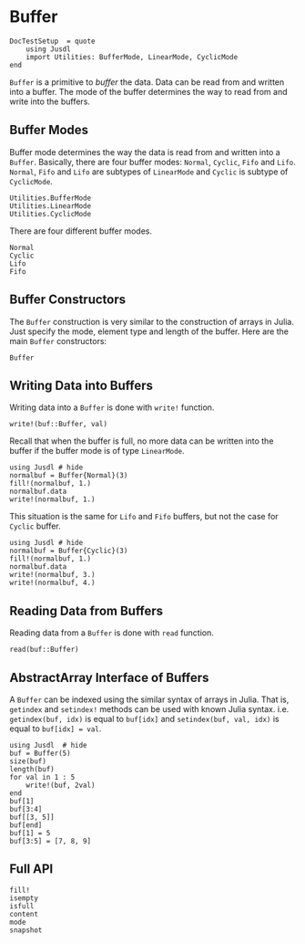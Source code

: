 # Buffer

```@meta
DocTestSetup  = quote
    using Jusdl
    import Utilities: BufferMode, LinearMode, CyclicMode
end
```

`Buffer` is a primitive to *buffer* the data. Data can be read from and written into a buffer. The mode of the buffer determines the way to read from and write into the buffers. 

## Buffer Modes 

Buffer mode determines the way the data is read from and written into a `Buffer`. Basically, there are four buffer modes: `Normal`, `Cyclic`, `Fifo` and `Lifo`. `Normal`, `Fifo` and `Lifo` are  subtypes of `LinearMode` and `Cyclic` is subtype of `CyclicMode`.

```@docs 
Utilities.BufferMode 
Utilities.LinearMode 
Utilities.CyclicMode
``` 

There are four different buffer modes.

```@docs 
Normal
Cyclic
Lifo 
Fifo
```

## Buffer Constructors 

The `Buffer` construction is very similar to the construction of arrays in Julia. Just specify the mode, element type and length of the buffer. Here are the main `Buffer` constructors: 

```@docs 
Buffer
``` 

## Writing Data into Buffers 
Writing data into a `Buffer` is done with `write!` function.

```@docs
write!(buf::Buffer, val)
```

Recall that when the buffer is full, no more data can be written into the buffer if the buffer mode is of type `LinearMode`. 

```@repl
using Jusdl # hide
normalbuf = Buffer{Normal}(3)
fill!(normalbuf, 1.)
normalbuf.data 
write!(normalbuf, 1.)
```
This situation is the same for `Lifo` and `Fifo` buffers, but not the case for `Cyclic` buffer. 
```@repl
using Jusdl # hide
normalbuf = Buffer{Cyclic}(3)
fill!(normalbuf, 1.)
normalbuf.data 
write!(normalbuf, 3.)
write!(normalbuf, 4.)
```

## Reading Data from Buffers 
Reading data from a `Buffer` is done with `read` function.

```@docs 
read(buf::Buffer)
```

## AbstractArray Interface of Buffers

A `Buffer` can be indexed using the similar syntax of arrays in Julia. That is, `getindex` and `setindex!` methods can be used with known Julia syntax. i.e. `getindex(buf, idx)` is equal to `buf[idx]` and `setindex(buf, val, idx)` is equal to `buf[idx] = val`.

```@repl
using Jusdl  # hide
buf = Buffer(5)
size(buf)
length(buf)
for val in 1 : 5 
    write!(buf, 2val)
end 
buf[1]
buf[3:4]
buf[[3, 5]]
buf[end]
buf[1] = 5 
buf[3:5] = [7, 8, 9]
```

## Full API
```@docs 
fill!
isempty
isfull
content
mode
snapshot
```
